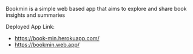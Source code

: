 Bookmin is a simple web based app that aims to explore and share book insights and summaries

Deployed App Link: 
- https://book-min.herokuapp.com/
- https://bookmin.web.app/

